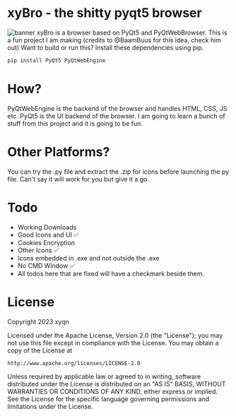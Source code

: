 # xyBro - the shitty pyqt5 browser
![banner](https://github.com/xyqnn/xyBro/assets/135556230/ae53d648-0f3a-46dd-8aac-5af185af5cc2)
xyBro is a browser based on PyQt5 and PyQtWebBrowser.
This is a fun project I am making (credits to @BaamBuus for this idea, check him out)
Want to build or run this? Install these dependencies using pip.
```python
pip install PyQt5 PyQtWebEngine
```
# How?
PyQtWebEngine is the backend of the browser and handles HTML, CSS, JS etc. 
PyQt5 is the UI backend of the browser. I am going to learn a bunch of 
stuff from this project and it is going to be fun.
# Other Platforms?
You can try the .py file and extract the .zip for icons before launching
the py file. Can't say it will work for you but give it a go.
# Todo
- Working Downloads
- Good Icons and UI ✅
- Cookies Encryption 
- Other Icons ✅
- Icons embedded in .exe and not outside the .exe
- No CMD Window ✅
- All todos here that are fixed will have a checkmark beside them.
# License
Copyright 2023 xyqn

Licensed under the Apache License, Version 2.0 (the "License");
you may not use this file except in compliance with the License.
You may obtain a copy of the License at

    http://www.apache.org/licenses/LICENSE-2.0

Unless required by applicable law or agreed to in writing, software
distributed under the License is distributed on an "AS IS" BASIS,
WITHOUT WARRANTIES OR CONDITIONS OF ANY KIND, either express or implied.
See the License for the specific language governing permissions and
limitations under the License.

